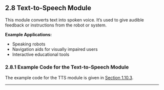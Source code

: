 

## 2.8 Text-to-Speech Module

This module converts text into spoken voice. It’s used to give audible feedback or instructions from the robot or system.

**Example Applications:**
- Speaking robots
- Navigation aids for visually impaired users
- Interactive educational tools

### 2.8.1 Example Code for the Text-to-Speech Module
The example code for the TTS module is given in [Section 1.10.3](#1103-using-the-gyroscope-to-trigger-speaker-and-rgb-output).

---
